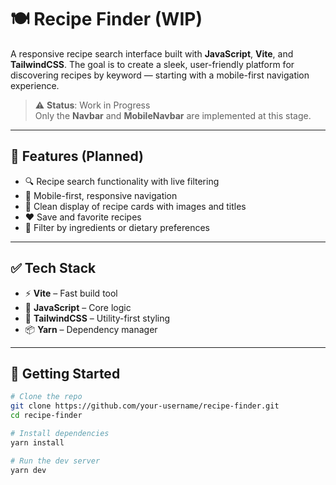 # 🍽️ Recipe Finder (WIP)

A responsive recipe search interface built with **JavaScript**, **Vite**, and **TailwindCSS**. The goal is to create a sleek, user-friendly platform for discovering recipes by keyword — starting with a mobile-first navigation experience.

> ⚠️ **Status**: Work in Progress  
> Only the **Navbar** and **MobileNavbar** are implemented at this stage.

---

## 📱 Features (Planned)

- 🔍 Recipe search functionality with live filtering  
- 🧭 Mobile-first, responsive navigation  
- 🍲 Clean display of recipe cards with images and titles  
- ❤️ Save and favorite recipes  
- 🔪 Filter by ingredients or dietary preferences

---

## ✅ Tech Stack

- ⚡ **Vite** – Fast build tool  
- 🧠 **JavaScript** – Core logic  
- 🎨 **TailwindCSS** – Utility-first styling  
- 📦 **Yarn** – Dependency manager

---

## 🚀 Getting Started

```bash
# Clone the repo
git clone https://github.com/your-username/recipe-finder.git
cd recipe-finder

# Install dependencies
yarn install

# Run the dev server
yarn dev
